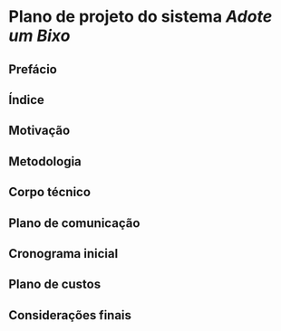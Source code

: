 # Plano de projeto do sistema *Adote um Bixo*

## Prefácio

## Índice

## Motivação

## Metodologia

## Corpo técnico

## Plano de comunicação

## Cronograma inicial

## Plano de custos

## Considerações finais
